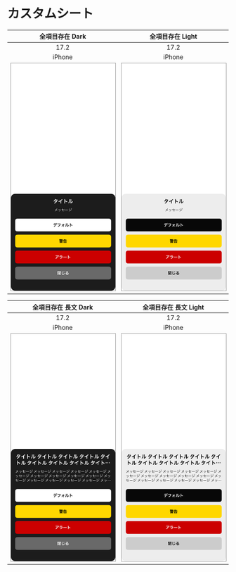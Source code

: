 # カスタムシート

|全項目存在 Dark|全項目存在 Light|
|:---:|:---:|
|17.2|17.2|
|iPhone|iPhone|
|<img src='../ReferenceImages_64/カスタムシート/testSheetViewController_全項目存在_Dark_iPhone_17_2_393x852@3x.png' width='250' style='border: 1px solid #999' />|<img src='../ReferenceImages_64/カスタムシート/testSheetViewController_全項目存在_Light_iPhone_17_2_393x852@3x.png' width='250' style='border: 1px solid #999' />|

|全項目存在 長文 Dark|全項目存在 長文 Light|
|:---:|:---:|
|17.2|17.2|
|iPhone|iPhone|
|<img src='../ReferenceImages_64/カスタムシート/testSheetViewController_全項目存在_長文_Dark_iPhone_17_2_393x852@3x.png' width='250' style='border: 1px solid #999' />|<img src='../ReferenceImages_64/カスタムシート/testSheetViewController_全項目存在_長文_Light_iPhone_17_2_393x852@3x.png' width='250' style='border: 1px solid #999' />|

